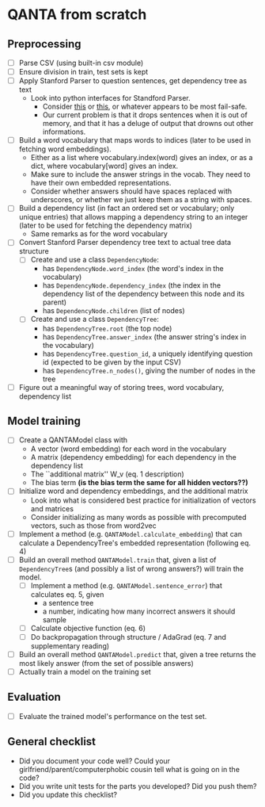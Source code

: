 

# QANTA from scratch

## Preprocessing
- [ ] Parse CSV (using built-in csv module)
- [ ] Ensure division in train, test sets is kept
- [ ] Apply Stanford Parser to question sentences, get dependency tree as text
    + Look into python interfaces for Standford Parser.
        * Consider [this](https://pypi.python.org/pypi/corenlp-python) or [this](https://projects.csail.mit.edu/spatial/Stanford_Parser), or whatever appears to be most fail-safe.
        * Our current problem is that it drops sentences when it is out of memory, and that it has a deluge of output that drowns out other informations.
- [ ] Build a word vocabulary that maps words to indices (later to be used in fetching word embeddings).
    + Either as a list where vocabulary.index(word) gives an index, or as a dict, where vocabulary[word] gives an index.
    + Make sure to include the answer strings in the vocab. They need to have their own embedded representations.
    + Consider whether answers should have spaces replaced with underscores, or whether we just keep them as a string with spaces.
- [ ] Build a dependency list (in fact an ordered set or vocabulary; only unique entries) that allows mapping a dependency string to an integer (later to be used for fetching the dependency matrix)
    + Same remarks as for the word vocabulary
- [ ] Convert Stanford Parser dependency tree text to actual tree data structure
    + [ ] Create and use a class `DependencyNode`:
        * has `DependencyNode.word_index` (the word's index in the vocabulary) 
        * has `DependencyNode.dependency_index` (the index in the dependency list of the dependency between this node and its parent)
        * has `DependencyNode.children` (list of nodes)
    + [ ] Create and use a class `DependencyTree`:
        * has `DependencyTree.root` (the top node)
        * has `DependencyTree.answer_index` (the answer string's index in the vocabulary)
        * has `DependencyTree.question_id`, a uniquely identifying question id (expected to be given by the input CSV)
        * has `DependencyTree.n_nodes()`, giving the number of nodes in the tree
- [ ] Figure out a meaningful way of storing trees, word vocabulary, dependency list

## Model training
- [ ] Create a QANTAModel class with
    + A vector (word embedding) for each word in the vocabulary
    + A matrix (dependency embedding) for each dependency in the dependency list
    + The ``additional matrix'' W_v (eq. 1 description)
    + The bias term **(is the bias term the same for all hidden vectors??)**
- [ ] Initialize word and dependency embeddings, and the additional matrix
    + Look into what is considered best practice for initialization of vectors and matrices
    + Consider initializing as many words as possible with precomputed vectors, such as those from word2vec
- [ ] Implement a method (e.g. `QANTAModel.calculate_embedding`) that can calculate a DependencyTree's embedded representation (following eq. 4)
- [ ] Build an overall method `QANTAModel.train` that, given a list of `DependencyTree`s (and possibly a list of wrong answers?) will train the model.
    + [ ] Implement a method (e.g. `QANTAModel.sentence_error`) that calculates eq. 5, given
        * a sentence tree
        * a number, indicating how many incorrect answers it should sample
    + [ ] Calculate objective function (eq. 6)
    + [ ] Do backpropagation through structure / AdaGrad (eq. 7 and supplementary reading)
- [ ] Build an overall method `QANTAModel.predict` that, given a tree returns the most likely answer (from the set of possible answers)
- [ ] Actually train a model on the training set
	
## Evaluation
- [ ] Evaluate the trained model's performance on the test set.

## General checklist
- Did you document your code well? Could your girlfriend/parent/computerphobic cousin tell what is going on in the code?
- Did you write unit tests for the parts you developed? Did you push them?
- Did you update this checklist?

